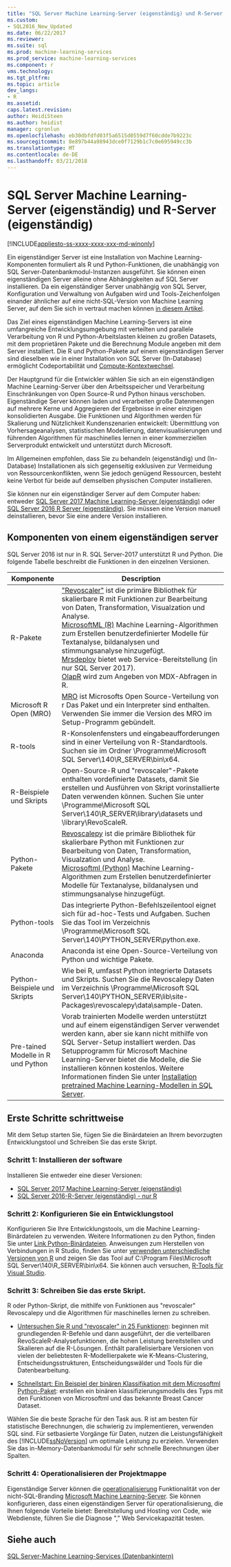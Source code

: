```yaml
---
title: "SQL Server Machine Learning-Server (eigenständig) und R-Server (eigenständig) | Microsoft Docs"
ms.custom:
- SQL2016_New_Updated
ms.date: 06/22/2017
ms.reviewer: 
ms.suite: sql
ms.prod: machine-learning-services
ms.prod_service: machine-learning-services
ms.component: r
vms.technology: 
ms.tgt_pltfrm: 
ms.topic: article
dev_langs:
- R
ms.assetid: 
caps.latest.revision: 
author: HeidiSteen
ms.author: heidist
manager: cgronlun
ms.openlocfilehash: eb30dbfdfd03f5a6515d0559d7f60cdde7b9223c
ms.sourcegitcommit: 8e897b44a98943dce0f7129b1c7c0e695949cc3b
ms.translationtype: MT
ms.contentlocale: de-DE
ms.lasthandoff: 03/21/2018
---
```

# <a name="sql-server-machine-learning-server-standalone-and-r-server-standalone"></a>SQL Server Machine Learning-Server (eigenständig) und R-Server (eigenständig)
[!INCLUDE[appliesto-ss-xxxx-xxxx-xxx-md-winonly](../../includes/appliesto-ss-xxxx-xxxx-xxx-md-winonly.md)]

Ein eigenständiger Server ist eine Installation von Machine Learning-Komponenten formuliert als R und Python-Funktionen, die unabhängig von SQL Server-Datenbankmodul-Instanzen ausgeführt. Sie können einen eigenständigen Server alleine ohne Abhängigkeiten auf SQL Server installieren. Da ein eigenständiger Server unabhängig von SQL Server, Konfiguration und Verwaltung von Aufgaben wird und Tools-Zeichenfolgen einander ähnlicher auf eine nicht-SQL-Version von Machine Learning Server, auf dem Sie sich in vertraut machen können [in diesem Artikel](https://docs.microsoft.com/machine-learning-server/what-is-machine-learning-server).

Das Ziel eines eigenständigen Machine Learning-Servers ist eine umfangreiche Entwicklungsumgebung mit verteilten und parallele Verarbeitung von R und Python-Arbeitslasten kleinen zu großen Datasets, mit dem proprietären Pakete und die Berechnung Module angeben mit dem Server installiert. Die R und Python-Pakete auf einem eigenständigen Server sind dieselben wie in einer Installation von SQL Server (In-Database) ermöglicht Codeportabilität und [Compute-Kontextwechsel](https://docs.microsoft.com/machine-learning-server/r/concept-what-is-compute-context).

Der Hauptgrund für die Entwickler wählen Sie sich an ein eigenständigen Machine Learning-Server über den Arbeitsspeicher und Verarbeitung Einschränkungen von Open Source-R und Python hinaus verschoben. Eigenständige Server können laden und verarbeiten große Datenmengen auf mehrere Kerne und Aggregieren der Ergebnisse in einer einzigen konsolidierten Ausgabe. Die Funktionen und Algorithmen werden für Skalierung und Nützlichkeit Kundenszenarien entwickelt: Übermittlung von Vorhersageanalysen, statistischen Modellierung, datenvisualisierungen und führenden Algorithmen für maschinelles lernen in einer kommerziellen Serverprodukt entwickelt und unterstützt durch Microsoft.

Im Allgemeinen empfohlen, dass Sie zu behandeln (eigenständig) und (In-Database) Installationen als sich gegenseitig exklusiven zur Vermeidung von Ressourcenkonflikten, wenn Sie jedoch genügend Ressourcen, besteht keine Verbot für beide auf demselben physischen Computer installieren.

Sie können nur ein eigenständiger Server auf dem Computer haben: entweder [SQL Server 2017 Machine Learning-Server (eigenständig)](../install/sql-machine-learning-standalone-windows-install.md) oder [SQL Server 2016 R Server (eigenständig)](../install/sql-r-standalone-windows-install.md). Sie müssen eine Version manuell deinstallieren, bevor Sie eine andere Version installieren.

## <a name="components-of-a-standalone-server"></a>Komponenten von einem eigenständigen server

SQL Server 2016 ist nur in R. SQL Server-2017 unterstützt R und Python. Die folgende Tabelle beschreibt die Funktionen in den einzelnen Versionen.

| Komponente | Description |
|-----------|-------------|
| R-Pakete | ["Revoscaler"](revoscaler-overview.md) ist die primäre Bibliothek für skalierbare R mit Funktionen zur Bearbeitung von Daten, Transformation, Visualzation und Analyse.  <br/>[MicrosoftML (R)](https://docs.microsoft.com/machine-learning-server/r-reference/microsoftml/microsoftml-package) Machine Learning-Algorithmen zum Erstellen benutzerdefinierter Modelle für Textanalyse, bildanalysen und stimmungsanalyse hinzugefügt. <br/>[Mrsdeploy](operationalization-with-mrsdeploy.md) bietet web Service-Bereitstellung (in nur SQL Server 2017). <br/>[OlapR](how-to-create-mdx-queries-using-olapr.md) wird zum Angeben von MDX-Abfragen in R.|
| Microsoft R Open (MRO) | [MRO](https://mran.microsoft.com/open) ist Microsofts Open Source-Verteilung von r Das Paket und ein Interpreter sind enthalten. Verwenden Sie immer die Version des MRO im Setup-Programm gebündelt. |
| R-tools | R-Konsolenfensters und eingabeaufforderungen sind in einer Verteilung von R-Standardtools. Suchen sie im Ordner \Programme\Microsoft SQL Server\140\R_SERVER\bin\x64. |
| R-Beispiele und Skripts |  Open-Source-R und "revoscaler"-Pakete enthalten vordefinierte Datasets, damit Sie erstellen und Ausführen von Skript vorinstallierte Daten verwenden können. Suchen Sie unter \Programme\Microsoft SQL Server\140\R_SERVER\library\datasets und \library\RevoScaleR. |
| Python-Pakete | [Revoscalepy](../python/what-is-revoscalepy.md) ist die primäre Bibliothek für skalierbare Python mit Funktionen zur Bearbeitung von Daten, Transformation, Visualzation und Analyse. <br/>[Microsoftml (Python)](https://docs.microsoft.com/machine-learning-server/python-reference/microsoftml/microsoftml-package) Machine Learning-Algorithmen zum Erstellen benutzerdefinierter Modelle für Textanalyse, bildanalysen und stimmungsanalyse hinzugefügt.  |
| Python-tools | Das integrierte Python-Befehlszeilentool eignet sich für ad-hoc-Tests und Aufgaben. Suchen Sie das Tool im Verzeichnis \Programme\Microsoft SQL Server\140\PYTHON_SERVER\python.exe. |
| Anaconda | Anaconda ist eine Open-Source-Verteilung von Python und wichtige Pakete. |
| Python-Beispiele und Skripts | Wie bei R, umfasst Python integrierte Datasets und Skripts. Suchen Sie die Revoscalepy Daten im Verzeichnis \Programme\Microsoft SQL Server\140\PYTHON_SERVER\lib\site-Packages\revoscalepy\data\sample-Daten. |
| Pre-tained Modelle in R und Python | Vorab trainierten Modelle werden unterstützt und auf einem eigenständigen Server verwendet werden kann, aber sie kann nicht mithilfe von SQL Server-Setup installiert werden. Das Setupprogramm für Microsoft Machine Learning-Server bietet die Modelle, die Sie installieren können kostenlos. Weitere Informationen finden Sie unter [Installation pretrained Machine Learning-Modellen in SQL Server](install-pretrained-models-sql-server.md). |

## <a name="get-started-step-by-step"></a>Erste Schritte schrittweise

Mit dem Setup starten Sie, fügen Sie die Binärdateien an Ihrem bevorzugten Entwicklungstool und Schreiben Sie das erste Skript.

### <a name="step-1-install-the-software"></a>Schritt 1: Installieren der software

Installieren Sie entweder eine dieser Versionen:

+ [SQL Server 2017 Machine Learning-Server (eigenständig)](../install/sql-machine-learning-standalone-windows-install.md)
+ [SQL Server 2016-R-Server (eigenständig) - nur R](../install/sql-r-standalone-windows-install.md)

### <a name="step-2-configure-a-development-tool"></a>Schritt 2: Konfigurieren Sie ein Entwicklungstool

Konfigurieren Sie Ihre Entwicklungstools, um die Machine Learning-Binärdateien zu verwenden. Weitere Informationen zu den Python, finden Sie unter [Link Python-Binärdateien](https://docs.microsoft.com/machine-learning-server/python/quickstart-python-tools). Anweisungen zum Herstellen von Verbindungen in R Studio, finden Sie unter [verwenden unterschiedliche Versionen von R](https://support.rstudio.com/hc/en-us/articles/200486138-Using-Different-Versions-of-R) und zeigen Sie das Tool auf C:\Program Files\Microsoft SQL Server\140\R_SERVER\bin\x64. Sie können auch versuchen, [R-Tools für Visual Studio](https://docs.microsoft.com/visualstudio/rtvs/installation). 

### <a name="step-3-write-your-first-script"></a>Schritt 3: Schreiben Sie das erste Skript.

R oder Python-Skript, die mithilfe von Funktionen aus "revoscaler" Revoscalepy und die Algorithmen für maschinelles lernen zu schreiben.
  
  + [Untersuchen Sie R und "revoscaler" in 25 Funktionen](https://docs.microsoft.com/machine-learning-server/r/tutorial-r-to-revoscaler): beginnen mit grundlegenden R-Befehle und dann ausgeführt, der die verteilbaren RevoScaleR-Analysefunktionen, die hohen Leistung bereitstellen und Skalieren auf die R-Lösungen. Enthält parallelisierbare Versionen von vielen der beliebtesten R-Modellierpakete wie K-Means-Clustering, Entscheidungsstrukturen, Entscheidungswälder und Tools für die Datenbearbeitung.

  + [Schnellstart: Ein Beispiel der binären Klassifikation mit dem Microsoftml Python-Paket](https://docs.microsoft.com/machine-learning-server/python/quickstart-binary-classification-with-microsoftml): erstellen ein binären klassifizierungsmodells des Typs mit den Funktionen von Microsoftml und das bekannte Breast Cancer Dataset.

Wählen Sie die beste Sprache für den Task aus. R ist am besten für statistische Berechnungen, die schwierig zu implementieren, verwenden SQL sind. Für setbasierte Vorgänge für Daten, nutzen die Leistungsfähigkeit des [!INCLUDE[ssNoVersion](../../includes/ssnoversion-md.md)] um optimale Leistung zu erzielen. Verwenden Sie das in-Memory-Datenbankmodul für sehr schnelle Berechnungen über Spalten.

### <a name="step-4-operationalize-your-solution"></a>Schritt 4: Operationalisieren der Projektmappe

Eigenständige Server können die [operationalisierung](https://docs.microsoft.com//machine-learning-server/what-is-operationalization) Funktionalität von der nicht-SQL-Branding [Microsoft Machine Learning-Server](https://docs.microsoft.com/machine-learning-server/what-is-machine-learning-server). Sie können konfigurieren, dass einen eigenständigen Server für operationalisierung, die Ihnen folgende Vorteile bietet: Bereitstellung und Hosting von Code, wie Webdienste, führen Sie die Diagnose "," Web Servicekapazität testen.

## <a name="see-also"></a>Siehe auch

 [SQL Server-Machine Learning-Services (Datenbankintern)](sql-server-r-services.md)

